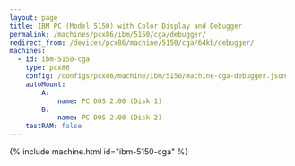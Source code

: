 ```yaml
---
layout: page
title: IBM PC (Model 5150) with Color Display and Debugger
permalink: /machines/pcx86/ibm/5150/cga/debugger/
redirect_from: /devices/pcx86/machine/5150/cga/64kb/debugger/
machines:
  - id: ibm-5150-cga
    type: pcx86
    config: /configs/pcx86/machine/ibm/5150/machine-cga-debugger.json
    autoMount:
        A:
            name: PC DOS 2.00 (Disk 1)
        B:
            name: PC DOS 2.00 (Disk 2)
    testRAM: false
---
```


{% include machine.html id="ibm-5150-cga" %}

